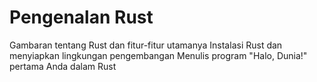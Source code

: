 # Pengenalan Rust
Gambaran tentang Rust dan fitur-fitur utamanya
Instalasi Rust dan menyiapkan lingkungan pengembangan
Menulis program "Halo, Dunia!" pertama Anda dalam Rust
